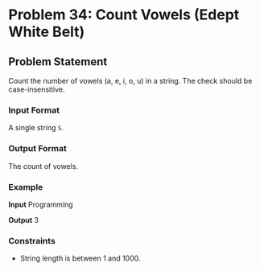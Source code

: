 # Problem 34: Count Vowels (Edept White Belt)

## Problem Statement
Count the number of vowels (a, e, i, o, u) in a string. The check should be case-insensitive.

### Input Format
A single string `S`.

### Output Format
The count of vowels.

### Example

**Input**
Programming

**Output**
3


### Constraints
- String length is between 1 and 1000.
